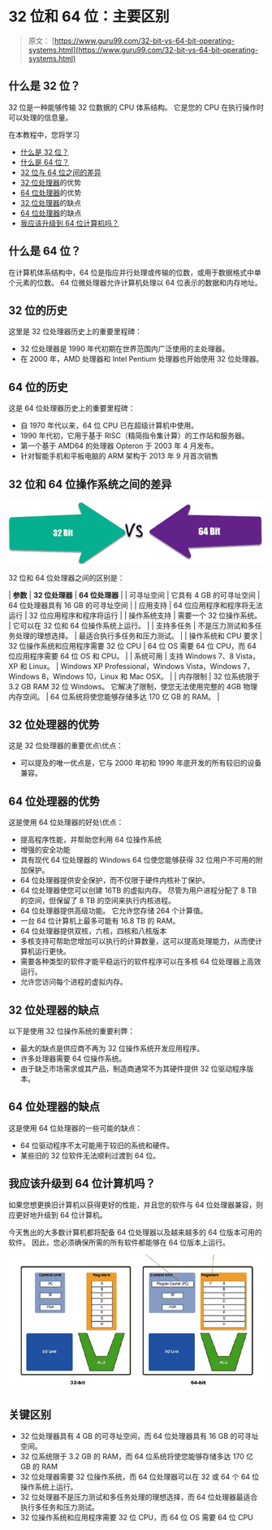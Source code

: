 # 32 位和 64 位：主要区别

> 原文： [https://www.guru99.com/32-bit-vs-64-bit-operating-systems.html](https://www.guru99.com/32-bit-vs-64-bit-operating-systems.html)

## 什么是 32 位？

32 位是一种能够传输 32 位数据的 CPU 体系结构。 它是您的 CPU 在执行操作时可以处理的信息量。

在本教程中，您将学习

*   [什么是 32 位？](#1)
*   [什么是 64 位？](#2)
*   [32 位与 64 位之间的差异](#3)
*   [32 位处理器](#4)的优势
*   [64 位处理器](#5)的优势
*   [32 位处理器](#6)的缺点
*   [64 位处理器](#7)的缺点
*   [我应该升级到 64 位计算机吗？](#8)

## 什么是 64 位？

在计算机体系结构中，64 位是指应并行处理或传输的位数，或用于数据格式中单个元素的位数。 64 位微处理器允许计算机处理以 64 位表示的数据和内存地址。

## 32 位的历史

这里是 32 位处理器历史上的重要里程碑：

*   32 位处理器是 1990 年代初期在世界范围内广泛使用的主处理器。
*   在 2000 年，AMD 处理器和 Intel Pentium 处理器也开始使用 32 位处理器。

## 64 位的历史

这是 64 位处理器历史上的重要里程碑：

*   自 1970 年代以来，64 位 CPU 已在超级计算机中使用。
*   1990 年代初，它用于基于 RISC（精简指令集计算）的工作站和服务器。
*   第一个基于 AMD64 的处理器 Opteron 于 2003 年 4 月发布。
*   针对智能手机和平板电脑的 ARM 架构于 2013 年 9 月首次销售

## 32 位和 64 位操作系统之间的差异

![](img/c98660884f8c32e48b7df4ba6c246f9b.png)

32 位和 64 位处理器之间的区别是：

| **参数** | **32 位处理器** | **64 位处理器** |
| 可寻址空间 | 它具有 4 GB 的可寻址空间 | 64 位处理器具有 16 GB 的可寻址空间 |
| 应用支持 | 64 位应用程序和程序将无法运行 | 32 位应用程序和程序将运行 |
| 操作系统支持 | 需要一个 32 位操作系统。 | 它可以在 32 位和 64 位操作系统上运行。 |
| 支持多任务 | 不是压力测试和多任务处理的理想选择。 | 最适合执行多任务和压力测试。 |
| 操作系统和 CPU 要求 | 32 位操作系统和应用程序需要 32 位 CPU | 64 位 OS 需要 64 位 CPU，而 64 位应用程序需要 64 位 OS 和 CPU。 |
| 系统可用 | 支持 Windows 7、8 Vista，XP 和 Linux。 | Windows XP Professional，Windows Vista，Windows 7，Windows 8，Windows 10，Linux 和 Mac OSX。 |
| 内存限制 | 32 位系统限于 3.2 GB RAM 32 位 Windows。 它解决了限制，使您无法使用完整的 4GB 物理内存空间。 | 64 位系统将使您能够存储多达 170 亿 GB 的 RAM。 |

## 32 位处理器的优势

这是 32 位处理器的重要优点\优点：

*   可以提及的唯一优点是，它与 2000 年初和 1990 年底开发的所有较旧的设备兼容。

## 64 位处理器的优势

这是使用 64 位处理器的好处\优点：

*   提高程序性能，并帮助您利用 64 位操作系统
*   增强的安全功能
*   具有现代 64 位处理器的 Windows 64 位使您能够获得 32 位用户不可用的附加保护。
*   64 位处理器提供安全保护，而不仅限于硬件内核补丁保护。
*   64 位处理器使您可以创建 16TB 的虚拟内存。 尽管为用户进程分配了 8 TB 的空间，但保留了 8 TB 的空间来执行内核进程。
*   64 位处理器提供高级功能。 它允许您存储 264 个计算值。
*   一台 64 位计算机上最多可能有 16.8 TB 的 RAM。
*   64 位处理器提供双核，六核，四核和八核版本
*   多核支持可帮助您增加可以执行的计算数量，这可以提高处理能力，从而使计算机运行更快。
*   需要各种类型的软件才能平稳运行的软件程序可以在多核 64 位处理器上高效运行。
*   允许您访问每个进程的虚拟内存。

## 32 位处理器的缺点

以下是使用 32 位操作系统的重要利弊：

*   最大的缺点是供应商不再为 32 位操作系统开发应用程序。
*   许多处理器需要 64 位操作系统。
*   由于缺乏市场需求或其产品，制造商通常不为其硬件提供 32 位驱动程序版本。

## 64 位处理器的缺点

这是使用 64 位处理器的一些可能的缺点：

*   64 位驱动程序不太可能用于较旧的系统和硬件。
*   某些旧的 32 位软件无法顺利过渡到 64 位。

## 我应该升级到 64 位计算机吗？

如果您想更换旧计算机以获得更好的性能，并且您的软件与 64 位处理器兼容，则应更好地升级到 64 位计算机。

今天售出的大多数计算机都将配备 64 位处理器以及越来越多的 64 位版本可用的软件。 因此，您必须确保所需的所有软件都能够在 64 位版本上运行。

![](img/6340a66ddd95c97b2d0758bc1c8c19e9.png)

## 关键区别

*   32 位处理器具有 4 GB 的可寻址空间，而 64 位处理器具有 16 GB 的可寻址空间。
*   32 位系统限于 3.2 GB 的 RAM，而 64 位系统将使您能够存储多达 170 亿 GB 的 RAM
*   32 位处理器需要 32 位操作系统，而 64 位处理器可以在 32 或 64 个 64 位操作系统上运行。
*   32 位处理器不是压力测试和多任务处理的理想选择，而 64 位处理器最适合执行多任务和压力测试。
*   32 位操作系统和应用程序需要 32 位 CPU，而 64 位 OS 需要 64 位 CPU